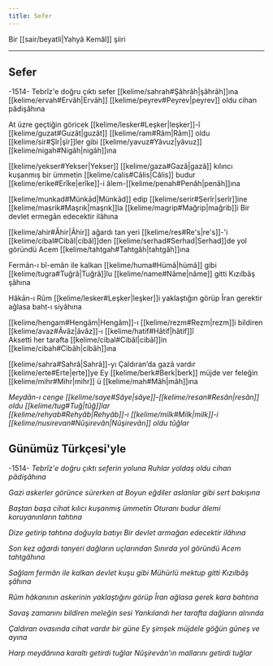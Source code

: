 ```yaml
---
title: Sefer
---
```


Bir [[sair/beyatli|Yahyâ Kemâl]] şiiri

---

## Sefer

-1514-
Tebrîz'e doğru çıktı sefer [[kelime/sahrah#Şâhrâh|şâhrâh]]ına
[[kelime/ervah#Ervâh|Ervâh]] [[kelime/peyrev#Peyrev|peyrev]] oldu cihan pâdişâhına

At üzre geçtiğin göricek [[kelime/lesker#Leşker|leşker]]-î [[kelime/guzat#Guzât|guzât]]
[[kelime/ram#Râm|Râm]] oldu [[kelime/sir#Şîr|şîr]]ler gibi [[kelime/yavuz#Yâvuz|yâvuz]] [[kelime/nigah#Nigâh|nigâh]]ına

[[kelime/yekser#Yekser|Yekser]] [[kelime/gaza#Gazâ|gazâ]] kılıncı kuşanmış bir ümmetin
[[kelime/calis#Câlis|Câlis]] budur [[kelime/erike#Erîke|erîke]]-i âlem-[[kelime/penah#Penâh|penâh]]ına

[[kelime/munkad#Münkād|Münkād]] edip [[kelime/serir#Serîr|serîr]]ine [[kelime/masrik#Maşrık|maşrık]]la [[kelime/magrip#Mağrip|mağrib]]i
Bir devlet ermegān edecektir ilâhına

[[kelime/ahir#Âhir|Âhir]] ağardı tan yeri [[kelime/res#Re's|re's]]-'i [[kelime/cibal#Cibâl|cibâl]]den
[[kelime/serhad#Serhad|Serhad]]de yol göründü Acem [[kelime/tahtgah#Tahtgâh|tahtgâh]]ına

Fermân-ı bî-emân ile kalkan [[kelime/huma#Hümâ|hümâ]] gibi
[[kelime/tugra#Tuğrâ|Tuğrâ]]lu [[kelime/name#Nâme|nâme]] gitti Kızılbâş şâhına

Hâkān-ı Rûm [[kelime/lesker#Leşker|leşker]]i yaklaştığın görüp
Îran gerektir ağlasa baht-ı siyâhına

[[kelime/hengam#Hengâm|Hengâm]]-ı [[kelime/rezm#Rezm|rezm]]i bildiren [[kelime/avaz#Âvâz|âvâz]]-ı [[kelime/hatif#Hâtif|hâtif]]î  
Aksetti her tarafta [[kelime/cibal#Cibâl|cibâl]]in [[kelime/cibah#Cibâh|cibâh]]ına

[[kelime/sahra#Sahrâ|Sahrâ]]-yı Çaldıran’da gazâ vardır [[kelime/erte#Erte|erte]]ye
Ey [[kelime/berk#Berk|berk]] müjde ver feleğin [[kelime/mihr#Mihr|mihr]] ü [[kelime/mah#Mâh|mâh]]ına

*Meydân-ı cenge [[kelime/saye#Sâye|sâye]]-[[kelime/resan#Resân|resân]] oldu [[kelime/tug#Tuğ|tûğ]]lar  
[[kelime/rehyab#Rehyâb|Rehyâb]]-ı [[kelime/milk#Milk|milk]]-i [[kelime/nusirevan#Nûşirevân|Nûşirevân]] oldu tûğlar*

## Günümüz Türkçesi'yle
-1514-
*Tebrîz'e doğru çıktı seferin yoluna
Ruhlar yoldaş oldu cihan pâdişâhına*

*Gazi askerler görünce sürerken at
Boyun eğdiler aslanlar gibi sert bakışına*

*Baştan başa cihat kılıcı kuşanmış ümmetin
Oturanı budur âlemi koruyanınların tahtına*

*Dize getirip tahtına doğuyla batıyı
Bir devlet armağan edecektir ilâhına*

*Son kez ağardı tanyeri dağların uçlarından
Sınırda yol göründü Acem tahtgâhına*

*Sağlam fermân ile kalkan devlet kuşu gibi
Mühürlü mektup gitti Kızılbâş şâhına*

*Rûm hâkanının askerinin yaklaştığını görüp
Îran ağlasa gerek kara bahtına*

*Savaş zamanını bildiren meleğin sesi
Yankılandı her tarafta dağların alnında*

*Çaldıran ovasında cihat vardır bir güne
Ey şimşek müjdele göğün güneş ve ayına*

*Harp meydânına karaltı getirdi tuğlar
Nûşirevân'ın mallarını getirdi tuğlar*